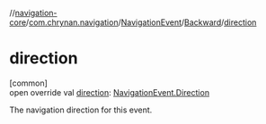 //[navigation-core](../../../../index.md)/[com.chrynan.navigation](../../index.md)/[NavigationEvent](../index.md)/[Backward](index.md)/[direction](direction.md)

# direction

[common]\
open override val [direction](direction.md): [NavigationEvent.Direction](../-direction/index.md)

The navigation direction for this event.
